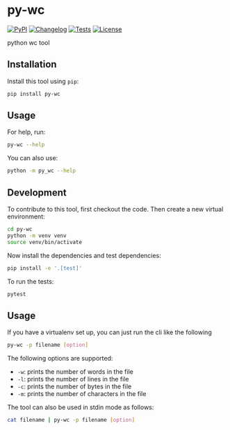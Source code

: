 # py-wc

[![PyPI](https://img.shields.io/pypi/v/py-wc.svg)](https://pypi.org/project/py-wc/)
[![Changelog](https://img.shields.io/github/v/release/Ismailtlem/py-wc?include_prereleases&label=changelog)](https://github.com/Ismailtlem/py-wc/releases)
[![Tests](https://github.com/Ismailtlem/py-wc/actions/workflows/test.yml/badge.svg)](https://github.com/Ismailtlem/py-wc/actions/workflows/test.yml)
[![License](https://img.shields.io/badge/license-Apache%202.0-blue.svg)](https://github.com/Ismailtlem/py-wc/blob/master/LICENSE)

python wc tool

## Installation

Install this tool using `pip`:

```bash
pip install py-wc
```

## Usage

For help, run:

```bash
py-wc --help
```

You can also use:

```bash
python -m py_wc --help
```

## Development

To contribute to this tool, first checkout the code. Then create a new virtual environment:

```bash
cd py-wc
python -m venv venv
source venv/bin/activate
```

Now install the dependencies and test dependencies:

```bash
pip install -e '.[test]'
```

To run the tests:

```bash
pytest
```

## Usage

If you have a virtualenv set up, you can just run the cli like the following

```bash
py-wc -p filename [option]
```

The following options are supported:

- `-w`: prints the number of words in the file
- `-l`: prints the number of lines in the file
- `-c`: prints the number of bytes in the file
- `-m`: prints the number of characters in the file

The tool can also be used in stdin mode as follows:

```bash
cat filename | py-wc -p filename [option]
```
